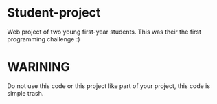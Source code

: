 # Student-project
Web project of two young first-year students. This was their the first programming challenge :)

# WARINING
Do not use this code or this project like part of your project, this code is simple trash.
